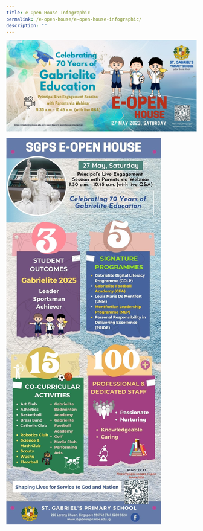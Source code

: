 ```yaml
---
title: e Open House Infographic
permalink: /e-open-house/e-open-house-infographic/
description: ""
---
```

![](/images/2023%20sgps%20e-open%20house%20banner-poster.jpg)

![](/images/2023%20sgps%20e-open%20house%20infographic.jpg)